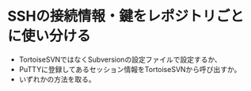 ﻿# SSHの接続情報・鍵をレポジトリごとに使い分ける

- TortoiseSVNではなくSubversionの設定ファイルで設定するか、
- PuTTYに登録してあるセッション情報をTortoiseSVNから呼び出すか。
- いずれかの方法を取る。

